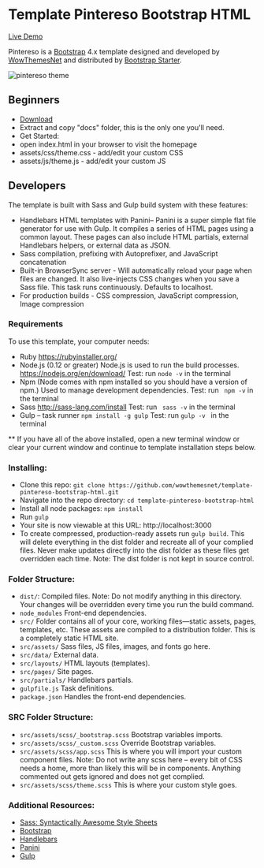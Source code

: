 # Template Pintereso Bootstrap HTML 

[Live Demo](https://wowthemesnet.github.io/template-pintereso-bootstrap-html/)

Pintereso is a [Bootstrap](https://getbootstrap.com/) 4.x template designed and developed by [WowThemesNet](https://www.wowthemes.net/) and distributed by [Bootstrap Starter](https://bootstrapstarter.com/). 

![pintereso theme](assets/img/screenshot.jpg)

## Beginners

- [Download](https://github.com/wowthemesnet/template-pintereso-bootstrap-html/archive/master.zip)
- Extract and copy "docs" folder, this is the only one you'll need.
- Get Started:
 - open index.html in your browser to visit the homepage
 - assets/css/theme.css - add/edit your custom CSS
 - assets/js/theme.js - add/edit your custom JS

## Developers

The template is built with Sass and Gulp build system with these features:

-	Handlebars HTML templates with Panini– Panini is a super simple flat file generator for use with Gulp. It compiles a series of HTML pages using a common layout. These pages can also include HTML partials, external Handlebars helpers, or external data as JSON.
-	Sass compilation, prefixing with Autoprefixer, and JavaScript concatenation
-	Built-in BrowserSync server - Will automatically reload your page when files are changed. It also live-injects CSS changes when you save a Sass file. This task runs continuously. Defaults to localhost. 
-	For production builds - CSS compression, JavaScript compression, Image compression


### Requirements

To use this template, your computer needs:

-	Ruby https://rubyinstaller.org/ 
-	Node.js (0.12 or greater) Node.js is used to run the build processes. https://nodejs.org/en/download/ 
	Test: run ` node -v ` in the terminal
-	Npm (Node comes with npm installed so you should have a version of npm.) Used to manage development dependencies.
	Test: run ` npm -v`  in the terminal
-	Sass http://sass-lang.com/install 
	Test: run ` sass -v`  in the terminal
-	Gulp – task runner
	`npm install -g gulp`
	Test: run `gulp -v ` in the terminal

** If you have all of the above installed, open a new terminal window or clear your current window and continue to template installation steps below. 


### Installing:

- Clone this repo: `git clone https://github.com/wowthemesnet/template-pintereso-bootstrap-html.git`
- Navigate into the repo directory: `cd template-pintereso-bootstrap-html`
- Install all node packages: `npm install`
- Run `gulp`
- Your site is now viewable at this URL: http://localhost:3000
- To create compressed, production-ready assets run `gulp build`. This will delete everything in the dist folder and recreate all of your complied files. Never make updates directly into the dist folder as these files get overridden each time. Note: The dist folder is not kept in source control.


### Folder Structure:

- `dist/`: Compiled files. Note: Do not modify anything in this directory. Your changes will be overridden every time you run the build command. 
- `node_modules` Front-end dependencies.
- `src/` Folder contains all of your core, working files—static assets, pages, templates, etc. These assets are compiled to a distribution folder. This is a completely static HTML site. 
- `src/assets/` Sass files, JS files, images, and fonts go here.
- `src/data/` External data.
- `src/layouts/` HTML layouts (templates).
- `src/pages/` Site pages.
- `src/partials/` Handlebars partials.
- `gulpfile.js` Task definitions.
- `package.json` Handles the front-end dependencies.


### SRC Folder Structure:

- `src/assets/scss/_bootstrap.scss` Bootstrap variables imports.
- `src/assets/scss/_custom.scss` Override Bootstrap variables.
- `src/assets/scss/app.scss` This is where you will import your custom component files. Note: Do not write any scss here – every bit of CSS needs a home, more than likely this will be in components. Anything commented out gets ignored and does not get complied.
- `src/assets/scss/theme.scss` This is where your custom style goes.


### Additional Resources:
- [Sass: Syntactically Awesome Style Sheets](http://sass-lang.com/)
- [Bootstrap](https://getbootstrap.com/)
- [Handlebars](http://handlebarsjs.com/)
- [Panini](https://github.com/zurb/panini) 
- [Gulp](https://gulpjs.org/getting-started)